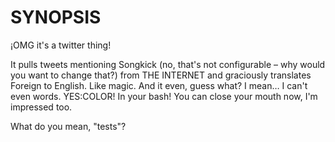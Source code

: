 # SYNOPSIS

¡OMG it's a twitter thing!

It pulls tweets mentioning Songkick (no, that's not configurable – why would you want to change that?) from THE INTERNET and graciously translates Foreign to English. Like magic. And it even, guess what? I mean… I can't even words. YES:COLOR! In your bash! You can close your mouth now, I'm impressed too.

What do you mean, "tests"?